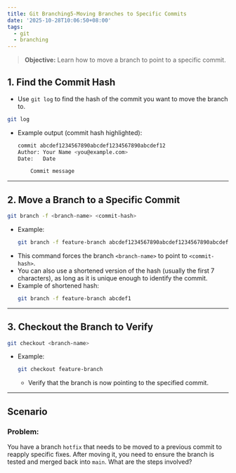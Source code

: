 ```yaml
---
title: Git Branching5-Moving Branches to Specific Commits
date: '2025-10-28T10:06:50+08:00'
tags:
  - git
  - branching
---
```

>**Objective:** Learn how to move a branch to point to a specific commit.   
## 1. **Find the Commit Hash**   
- Use `git log` to find the hash of the commit you want to move the branch to.   
```bash
git log

```
- Example output (commit hash highlighted):   
    ```bash
	commit abcdef1234567890abcdef1234567890abcdef12
	Author: Your Name <you@example.com>
	Date:   Date
	
	    Commit message
	```

---
## 2. **Move a Branch to a Specific Commit**   
```bash
git branch -f <branch-name> <commit-hash>
```
- Example:   
	```bash
	git branch -f feature-branch abcdef1234567890abcdef1234567890abcdef12
	```
- This command forces the branch `<branch-name>` to point to `<commit-hash>`.   
- You can also use a shortened version of the hash (usually the first 7 characters), as long as it is unique enough to identify the commit.   
- Example of shortened hash:   
	```bash
	git branch -f feature-branch abcdef1
	```

---
## 3. **Checkout the Branch to Verify**   
```bash
git checkout <branch-name>
```
- Example:   
    ```bash
	git checkout feature-branch
	```
    - Verify that the branch is now pointing to the specified commit.   

---
## **Scenario**
### **Problem:**
You have a branch `hotfix` that needs to be moved to a previous commit to reapply specific fixes. After moving it, you need to ensure the branch is tested and merged back into `main`. What are the steps involved?   
